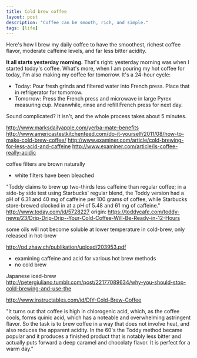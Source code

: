 ```yaml
---
title: Cold brew coffee
layout: post
description: "Coffee can be smooth, rich, and simple."
tags: [life]
---
```


Here's how I brew my daily coffee to have the smoothest, richest coffee
flavor, moderate caffeine levels, and far less bitter acidity.

**It all starts yesterday morning.** That's right: yesterday morning was when
I started today's coffee.  What's more, when I am pouring my hot coffee for
today, I'm also making my coffee for tomorrow.  It's a 24-hour cycle:

* Today: Pour fresh grinds and filtered water into French press. Place that in
  refrigerator for tomorrow.
* Tomorrow: Press the French press and microwave in large Pyrex measuring cup.
  Meanwhile, rinse and refill French press for next day.

Sound complicated?  It isn't, and the whole process takes about 5 minutes.

http://www.marksdailyapple.com/yerba-mate-benefits
http://www.americastestkitchenfeed.com/do-it-yourself/2011/08/how-to-make-cold-brew-coffee/
http://www.examiner.com/article/cold-brewing-for-less-acid-and-caffeine
http://www.examiner.com/article/is-coffee-really-acidic


coffee filters are brown naturally
  - white filters have been bleached



"Toddy claims to brew up two-thirds less caffeine than regular coffee;
in a side-by side test using Starbucks' regular blend, the Toddy
version had a pH of 6.31 and 40 mg of caffeine per 100 grams of
coffee, while Starbucks store-brewed clocked in at a pH of 5.48 and 61
mg of caffeine."
  http://www.today.com/id/5728227
  origin: https://toddycafe.com/toddy-news/23/Drip-Drip-Drip--Your-Cold-Coffee-Will-Be-Ready-in-12-Hours


some oils will not become soluble at lower temperature in cold-brew, only released in hot-brew

http://pd.zhaw.ch/publikation/upload/203953.pdf

  - examining caffeine and acid for various hot brew methods
  - no cold brew

Japanese iced-brew http://petergiuliano.tumblr.com/post/22177089634/why-you-should-stop-cold-brewing-and-use-the

http://www.instructables.com/id/DIY-Cold-Brew-Coffee

  "It turns out that coffee is high in chlorogenic acid, which, as the
  coffee cools, forms quinic acid, which has a noteable and
  overwhelming astringent flavor. So the task is to brew coffee in a
  way that does not involve heat, and also reduces the apparent
  acidity. In the 60's the Toddy method became popular and it produces
  a finished product that is notably less bitter and actually puts
  forward a deep caramel and chocolaty flavor. It is perfect for a
  warm day."


[The calculus of caffeine consumption]: http://arvindn.livejournal.com/57651.html
[Productivity Cycle]: https://alexsexton.com/blog/2014/1/the-productivity-cycle/
